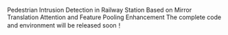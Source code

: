 Pedestrian Intrusion Detection in Railway Station Based on Mirror Translation Attention and Feature Pooling Enhancement
The complete code and environment will be released soon！
